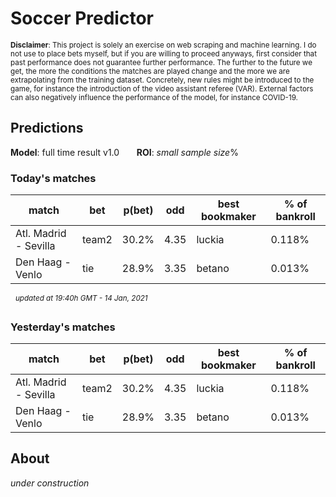 # Soccer Predictor
<sub>__Disclaimer__: This project is solely an exercise on web scraping and machine learning.
I do not use to place bets myself, but if you are willing to proceed anyways, first consider that past performance
does not guarantee further performance. The further to the future we get, the more the conditions the matches are
played change and the more we are extrapolating from the training dataset. Concretely, new rules might be
introduced to the game, for instance the introduction of the video assistant referee (VAR). External factors can also
negatively influence the performance of the model, for instance COVID-19.</sub>

## Predictions
__Model__: full time result v1.0 &nbsp;&nbsp;&nbsp;&nbsp;&nbsp;&nbsp;__ROI__: _small sample size_% 

### Today's matches
|match|bet|p(bet)|odd|best bookmaker|% of bankroll|
|---  |---|---        |---|---           |---|
|Atl. Madrid - Sevilla|team2|30.2%|4.35|luckia|0.118%|
|Den Haag - Venlo|tie|28.9%|3.35|betano|0.013%|


&nbsp;&nbsp;<sup>_updated at 19:40h GMT - 14 Jan, 2021_</sup>

### Yesterday's matches
|match|bet|p(bet)|odd|best bookmaker|% of bankroll|
|---  |---|---        |---|---           |---|
|Atl. Madrid - Sevilla|team2|30.2%|4.35|luckia|0.118%|
|Den Haag - Venlo|tie|28.9%|3.35|betano|0.013%|

    
## About
_under construction_

